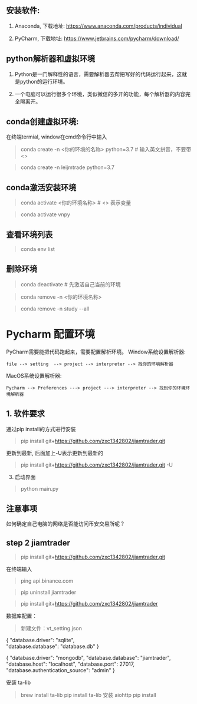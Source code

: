 

## 安装软件: 
1. Anaconda, 下载地址: https://www.anaconda.com/products/individual
   
2. PyCharm, 下载地址: https://www.jetbrains.com/pycharm/download/


##  python解析器和虚拟环境
1. Python是一门解释性的语言，需要解析器去帮把写好的代码运行起来，这就是python的运行环境。
      
2. 一个电脑可以运行很多个环境，类似微信的多开的功能，每个解析器的内容完全隔离开。


## conda创建虚拟环境:
在终端termial, window在cmd命令行中输入 
> conda create -n <你的环境的名称> python=3.7 # 输入英文拼音，不要带<>

> conda create -n leijmtrade python=3.7

## conda激活安装环境
> conda activate <你的环境名称> # <> 表示变量

> conda activate vnpy
## 查看环境列表
> conda env list 


## 删除环境
> conda deactivate # 先激活自己当前的环境

> conda remove -n <你的环境名称>

> conda remove -n study --all 
  

# Pycharm 配置环境
PyCharm需要能把代码跑起来，需要配置解析环境。 Window系统设置解析器: 
```
file --> setting  --> project --> interpreter --> 找你的环境解析器

```
    
MacOS系统设置解析器: 
```
Pycharm --> Preferences ---> project ---> interpreter --> 找到你的环境环境解析器

```



## 1. 软件要求
通过pip install的方式进行安装
> pip install git+https://github.com/zxc1342802/jiamtrader.git

更新到最新, 后面加上-U表示更新到最新的
> pip install git+https://github.com/zxc1342802/jiamtrader.git -U 

3. 启动界面 
> python main.py

## 注意事项
如何确定自己电脑的网络是否能访问币安交易所呢？

## step 2 jiamtrader

> pip install git+https://github.com/zxc1342802/jiamtrader.git

在终端输入
> ping api.binance.com 

> pip uninstall jiamtrader 

> pip install git+https://github.com/zxc1342802/jiamtrader
>
>
>
数据库配置：
>新建文件：vt_setting.json

{
     "database.driver": "sqlite",               
    "database.database": "database.db"
}

{
    "database.driver": "mongodb",
    "database.database": "jiamtrader",
    "database.host": "localhost",
    "database.port": 27017,
    "database.authentication_source": "admin"
}

安装 ta-lib
> brew install ta-lib   pip install ta-lib 
安装  aiohttp
> pip install

